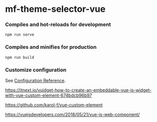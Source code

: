 # mf-theme-selector-vue

### Compiles and hot-reloads for development
```
npm run serve
```

### Compiles and minifies for production
```
npm run build
```

### Customize configuration
See [Configuration Reference](https://cli.vuejs.org/config/).

https://itnext.io/vuidget-how-to-create-an-embeddable-vue-js-widget-with-vue-custom-element-674bdcb96b97

https://github.com/karol-f/vue-custom-element

https://vuejsdevelopers.com/2018/05/21/vue-js-web-component/
